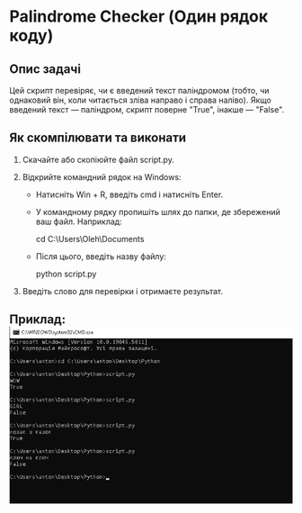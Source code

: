 # Palindrome Checker (Один рядок коду)

## Опис задачі
Цей скрипт перевіряє, чи є введений текст паліндромом (тобто, чи однаковий він, коли читається зліва направо і справа наліво). Якщо введений текст — паліндром, скрипт поверне "True", інакше — "False".

## Як скомпілювати та виконати
1. Скачайте або скопіюйте файл script.py.
2. Відкрийте командний рядок на Windows:
   - Натисніть Win + R, введіть cmd і натисніть Enter.
   - У командному рядку пропишіть шлях до папки, де збережений ваш файл. Наприклад:
     
     cd C:\Users\Oleh\Documents
     
   - Після цього, введіть назву файлу:
     
     python script.py
     
3. Введіть слово для перевірки і отримаєте результат.

## Приклад:![Скриншот роботи](https://github.com/Anton-car/palindrome-checker/blob/main/%D0%A1%D0%BA%D1%80%D0%B8%D0%BD%D1%88%D0%BE%D1%82.png)
